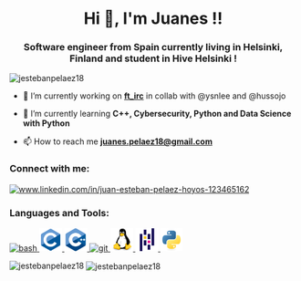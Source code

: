 <h1 align="center">Hi 👋, I'm Juanes !!</h1>
<h3 align="center">Software engineer from Spain currently living in Helsinki, Finland and student in Hive Helsinki !</h3>

<p align="left"> <img src="https://komarev.com/ghpvc/?username=jestebanpelaez18&label=Profile%20views&color=0e75b6&style=flat" alt="jestebanpelaez18" /> </p>

- 🔭 I’m currently working on **[ft_irc](https://github.com/ynslee/ft_irc)** in collab with @ysnlee and @hussojo

- 🌱 I’m currently learning **C++, Cybersecurity, Python and Data Science with Python**

- 📫 How to reach me **juanes.pelaez18@gmail.com**

<h3 align="left">Connect with me:</h3>
<p align="left">
<a href="https://linkedin.com/in/www.linkedin.com/in/juan-esteban-pelaez-hoyos-123465162" target="blank"><img align="center" src="https://raw.githubusercontent.com/rahuldkjain/github-profile-readme-generator/master/src/images/icons/Social/linked-in-alt.svg" alt="www.linkedin.com/in/juan-esteban-pelaez-hoyos-123465162" height="30" width="40" /></a>
</p>

<h3 align="left">Languages and Tools:</h3>
<p align="left"> <a href="https://www.gnu.org/software/bash/" target="_blank" rel="noreferrer"> <img src="https://www.vectorlogo.zone/logos/gnu_bash/gnu_bash-icon.svg" alt="bash" width="40" height="40"/> </a> <a href="https://www.cprogramming.com/" target="_blank" rel="noreferrer"> <img src="https://raw.githubusercontent.com/devicons/devicon/master/icons/c/c-original.svg" alt="c" width="40" height="40"/> </a> <a href="https://www.w3schools.com/cpp/" target="_blank" rel="noreferrer"> <img src="https://raw.githubusercontent.com/devicons/devicon/master/icons/cplusplus/cplusplus-original.svg" alt="cplusplus" width="40" height="40"/> </a> <a href="https://git-scm.com/" target="_blank" rel="noreferrer"> <img src="https://www.vectorlogo.zone/logos/git-scm/git-scm-icon.svg" alt="git" width="40" height="40"/> </a> <a href="https://www.linux.org/" target="_blank" rel="noreferrer"> <img src="https://raw.githubusercontent.com/devicons/devicon/master/icons/linux/linux-original.svg" alt="linux" width="40" height="40"/> </a> <a href="https://pandas.pydata.org/" target="_blank" rel="noreferrer"> <img src="https://raw.githubusercontent.com/devicons/devicon/2ae2a900d2f041da66e950e4d48052658d850630/icons/pandas/pandas-original.svg" alt="pandas" width="40" height="40"/> </a> <a href="https://www.python.org" target="_blank" rel="noreferrer"> <img src="https://raw.githubusercontent.com/devicons/devicon/master/icons/python/python-original.svg" alt="python" width="40" height="40"/> </a> </p>

<p><img align="left" src="https://github-readme-stats.vercel.app/api/top-langs?username=jestebanpelaez18&show_icons=true&locale=en&layout=compact" alt="jestebanpelaez18" /></p>

<p>&nbsp;<img align="center" src="https://github-readme-stats.vercel.app/api?username=jestebanpelaez18&show_icons=true&locale=en" alt="jestebanpelaez18" /></p>

